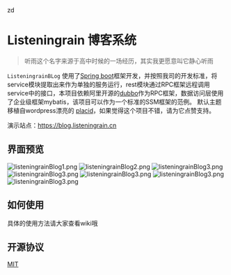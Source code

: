 zd
# Listeningrain 博客系统



> 听雨这个名字来源于高中时候的一场经历，其实我更愿意叫它静心听雨

`ListeningrainBLog` 使用了[Spring boot](https://spring.io/projects/spring-boot)框架开发，并按照我司的开发标准，将service模块提取出来作为单独的服务运行，rest模块通过RPC框架远程调用service中的接口，本项目依赖阿里开源的[dubbo](http://dubbo.apache.org/zh-cn/)作为RPC框架，数据访问层使用了企业级框架mybatis，该项目可以作为一个标准的SSM框架的范例。
默认主题移植自wordpress漂亮的 [placid](http://www.2zzt.com/bokezhuti/8845.html)，如果觉得这个项目不错，请为它点赞支持。

演示站点：https://blog.listeningrain.cn



## 界面预览
![listeningrainBlog1.png](https://i.loli.net/2018/11/20/5bf357af712f2.png)
![listeningrainBlog2.png](https://i.loli.net/2018/11/20/5bf357c993b54.png)
![listeningrainBlog3.png](https://i.loli.net/2018/11/20/5bf357dcaa7b5.png)
![listeningrainBlog3.png](https://i.loli.net/2018/11/20/5bf357f0dd0a9.png)
![listeningrainBlog3.png](https://i.loli.net/2018/11/20/5bf3580325676.png)
![listeningrainBlog3.png](https://i.loli.net/2018/11/20/5bf3581f86b2b.png)
![listeningrainBlog3.png](https://i.loli.net/2018/11/20/5bf35841b37b5.png)

## 如何使用

具体的使用方法请大家查看wiki哦

## 开源协议

[MIT](LICENSE)




